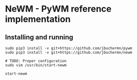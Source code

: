# NeWM - PyWM reference implementation

## Installing and running

```
sudo pip3 install -v git+https://github.com/jbuchermn/pywm
sudo pip3 install -v git+https://github.com/jbuchermn/newm

# TODO: Proper configuration
sudo vim /usr/bin/start-newm

start-newm
```


